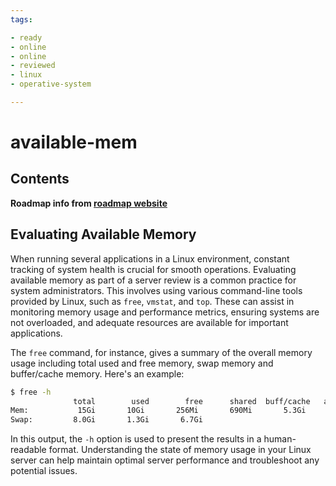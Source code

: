 ```yaml
---
tags:

- ready
- online
- online
- reviewed
- linux
- operative-system

---
```


# available-mem

## Contents

__Roadmap info from [roadmap website](https://roadmap.sh/linux/server-review/available-mem)__

## Evaluating Available Memory

When running several applications in a Linux environment, constant tracking of system health is crucial for smooth operations. Evaluating available memory as part of a server review is a common practice for system administrators. This involves using various command-line tools provided by Linux, such as `free`, `vmstat`, and `top`. These can assist in monitoring memory usage and performance metrics, ensuring systems are not overloaded, and adequate resources are available for important applications.

The `free` command, for instance, gives a summary of the overall memory usage including total used and free memory, swap memory and buffer/cache memory. Here's an example:

```bash
$ free -h
              total        used        free      shared  buff/cache   available
Mem:           15Gi       10Gi       256Mi       690Mi       5.3Gi       4.2Gi
Swap:         8.0Gi       1.3Gi       6.7Gi

```

In this output, the `-h` option is used to present the results in a human-readable format. Understanding the state of memory usage in your Linux server can help maintain optimal server performance and troubleshoot any potential issues.
